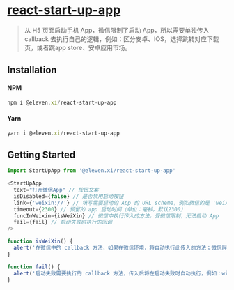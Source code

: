 # [react-start-up-app](https://www.npmjs.com/package/@eleven.xi/react-start-up-app)

> 从 H5 页面启动手机 App，微信限制了启动 App，所以需要单独传入 callback 去执行自己的逻辑，例如：区分安卓、IOS，选择跳转对应下载页，或者跳app store、安卓应用市场。

## Installation

#### NPM

```js
npm i @eleven.xi/react-start-up-app
```

#### Yarn

```js
yarn i @eleven.xi/react-start-up-app
```

## Getting Started

```js
import StartUpApp from '@eleven.xi/react-start-up-app'

<StartUpApp 
  text="打开微信App" // 按钮文案
  isDisabled={false} // 是否禁用启动按钮
  link={'weixin://'} // 填写需要启动的 App 的 URL scheme，例如微信的是 'weixin://'
  timeout={2300} // 预留的 app 启动时间（单位：毫秒，默认2300）
  funcInWeixin={isWeiXin} // 微信中执行传入的方法，受微信限制，无法启动 App
  fail={fail} // 启动失败时执行的回调
/>

function isWeiXin() {
  alert('在微信中的 callback 方法，如果在微信环境，将自动执行此传入的方法；微信屏蔽了直接唤起app，并且安卓、IOS微信有不同的限制策略，所以需要自己去做一点操作，例如：区分安卓、IOS，选择跳转对应下载页，或者跳app store、安卓应用市场。')
}

function fail() {
  alert('启动失败需要执行的 callback 方法，传入后将在启动失败时自动执行，例如：window.location.href 去跳转app下载页')
}
```
